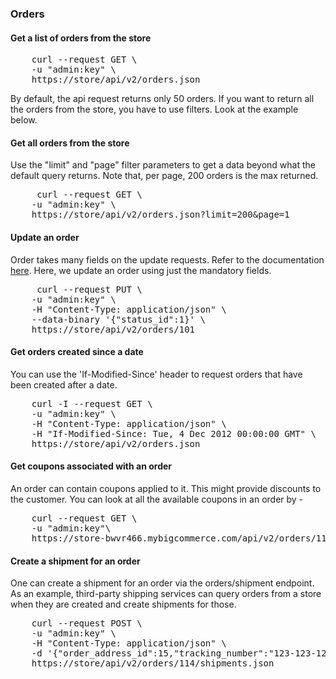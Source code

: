 ### Orders

#### Get a list of orders from the store

<pre>
    curl --request GET \
    -u "admin:key" \
    https://store/api/v2/orders.json
</pre>
By default, the api request returns only 50 orders. If you want to return all the orders from the store, you have to use filters. Look at the example below.

#### Get all orders from the store

Use the "limit" and "page" filter parameters to get a data beyond what the default query returns. Note that, per page, 200 orders is the max returned.

<pre>
     curl --request GET \
    -u "admin:key" \
    https://store/api/v2/orders.json?limit=200&page=1
</pre>



#### Update an order
Order takes many fields on the update requests. Refer to the documentation <a href="http://developer.bigcommerce.com/api/orders#put-ordersidjson">here</a>. Here, we update an order using just the mandatory fields.

<pre>
     curl --request PUT \
    -u "admin:key" \
    -H "Content-Type: application/json" \
    --data-binary '{"status_id":1}' \
    https://store/api/v2/orders/101
</pre>

#### Get orders created since a date
You can use the 'If-Modified-Since' header to request orders that have been created after a date.

<pre>
    curl -I --request GET \
    -u "admin:key" \
    -H "Content-Type: application/json" \
    -H "If-Modified-Since: Tue, 4 Dec 2012 00:00:00 GMT" \
    https://store/api/v2/orders.json
</pre>

#### Get coupons associated with an order
An order can contain coupons applied to it. This might provide discounts to the customer. You can look at all the available coupons in an order by -

<pre>
    curl --request GET \
    -u "admin:key"\
    https://store-bwvr466.mybigcommerce.com/api/v2/orders/115/coupons.json
</pre>

#### Create a shipment for an order
One can create a shipment for an order via the orders/shipment endpoint. As an example, third-party shipping services can query orders from a store when they are created and create shipments for those.

<pre>
    curl --request POST \
    -u "admin:key" \
    -H "Content-Type: application/json" \
    -d '{"order_address_id":15,"tracking_number":"123-123-123","items":[{"order_product_id":15,"quantity":1}]}' \
    https://store/api/v2/orders/114/shipments.json
</pre>




